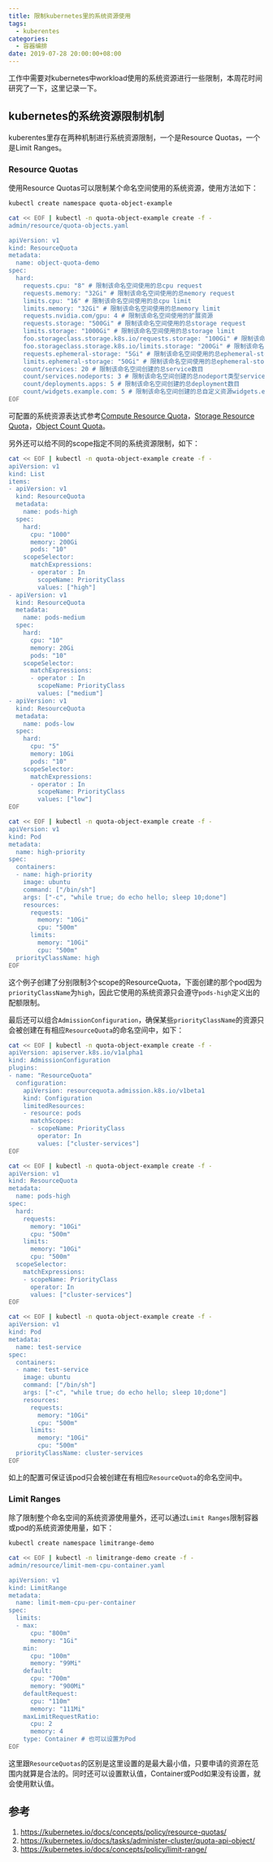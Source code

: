 ```yaml
---
title: 限制kubernetes里的系统资源使用
tags:
  - kuberentes
categories:
  - 容器编排
date: 2019-07-28 20:00:00+08:00
---
```


工作中需要对kubernetes中workload使用的系统资源进行一些限制，本周花时间研究了一下，这里记录一下。

## kubernetes的系统资源限制机制

kuberentes里存在两种机制进行系统资源限制，一个是Resource Quotas，一个是Limit Ranges。

### Resource Quotas

使用Resource Quotas可以限制某个命名空间使用的系统资源，使用方法如下：

```bash
kubectl create namespace quota-object-example

cat << EOF | kubectl -n quota-object-example create -f -
admin/resource/quota-objects.yaml 

apiVersion: v1
kind: ResourceQuota
metadata:
  name: object-quota-demo
spec:
  hard:
  	requests.cpu: "8" # 限制该命名空间使用的总cpu request
  	requests.memory: "32Gi" # 限制该命名空间使用的总memory request
  	limits.cpu: "16" # 限制该命名空间使用的总cpu limit
  	limits.memory: "32Gi" # 限制该命名空间使用的总memory limit
  	requests.nvidia.com/gpu: 4 # 限制该命名空间使用的扩展资源
  	requests.storage: "500Gi" # 限制该命名空间使用的总storage request
  	limits.storage: "1000Gi" # 限制该命名空间使用的总storage limit
  	foo.storageclass.storage.k8s.io/requests.storage: "100Gi" # 限制该命名空间经由某个storage class创建的总storage request
  	foo.storageclass.storage.k8s.io/limits.storage: "200Gi" # 限制该命名空间经由某个storage class创建的总storage limit
  	requests.ephemeral-storage: "5Gi" # 限制该命名空间使用的总ephemeral-storage request
  	limits.ephemeral-storage: "50Gi" # 限制该命名空间使用的总ephemeral-storage limit
  	count/services: 20 # 限制该命名空间创建的总service数目
  	count/services.nodeports: 3 # 限制该命名空间创建的总nodeport类型service数目
  	count/deployments.apps: 5 # 限制该命名空间创建的总deployment数目
  	count/widgets.example.com: 5 # 限制该命名空间创建的总自定义资源widgets.example.com数目
EOF
```

可配置的系统资源表达式参考[Compute Resource Quota](https://kubernetes.io/docs/concepts/policy/resource-quotas/#compute-resource-quota)，[Storage Resource Quota](https://kubernetes.io/docs/concepts/policy/resource-quotas/#storage-resource-quota)，[Object Count Quota](https://kubernetes.io/docs/concepts/policy/resource-quotas/#object-count-quota)。

另外还可以给不同的scope指定不同的系统资源限制，如下：

```bash
cat << EOF | kubectl -n quota-object-example create -f -
apiVersion: v1
kind: List
items:
- apiVersion: v1
  kind: ResourceQuota
  metadata:
    name: pods-high
  spec:
    hard:
      cpu: "1000"
      memory: 200Gi
      pods: "10"
    scopeSelector:
      matchExpressions:
      - operator : In
        scopeName: PriorityClass
        values: ["high"]
- apiVersion: v1
  kind: ResourceQuota
  metadata:
    name: pods-medium
  spec:
    hard:
      cpu: "10"
      memory: 20Gi
      pods: "10"
    scopeSelector:
      matchExpressions:
      - operator : In
        scopeName: PriorityClass
        values: ["medium"]
- apiVersion: v1
  kind: ResourceQuota
  metadata:
    name: pods-low
  spec:
    hard:
      cpu: "5"
      memory: 10Gi
      pods: "10"
    scopeSelector:
      matchExpressions:
      - operator : In
        scopeName: PriorityClass
        values: ["low"]
EOF

cat << EOF | kubectl -n quota-object-example create -f -
apiVersion: v1
kind: Pod
metadata:
  name: high-priority
spec:
  containers:
  - name: high-priority
    image: ubuntu
    command: ["/bin/sh"]
    args: ["-c", "while true; do echo hello; sleep 10;done"]
    resources:
      requests:
        memory: "10Gi"
        cpu: "500m"
      limits:
        memory: "10Gi"
        cpu: "500m"
  priorityClassName: high
EOF
```

这个例子创建了分别限制3个scope的ResourceQuota，下面创建的那个pod因为`priorityClassName`为`high`，因此它使用的系统资源只会遵守`pods-high`定义出的配额限制。

最后还可以组合`AdmissionConfiguration`，确保某些`priorityClassName`的资源只会被创建在有相应`ResourceQuota`的命名空间中，如下：

```bash
cat << EOF | kubectl -n quota-object-example create -f -
apiVersion: apiserver.k8s.io/v1alpha1
kind: AdmissionConfiguration
plugins:
- name: "ResourceQuota"
  configuration:
    apiVersion: resourcequota.admission.k8s.io/v1beta1
    kind: Configuration
    limitedResources:
    - resource: pods
      matchScopes:
      - scopeName: PriorityClass 
        operator: In
        values: ["cluster-services"]
EOF

cat << EOF | kubectl -n quota-object-example create -f -
apiVersion: v1
kind: ResourceQuota
metadata:
  name: pods-high
spec:
  hard:
    requests:
      memory: "10Gi"
      cpu: "500m"
    limits:
      memory: "10Gi"
      cpu: "500m"
  scopeSelector:
    matchExpressions:
    - scopeName: PriorityClass
      operator: In
      values: ["cluster-services"]
EOF

cat << EOF | kubectl -n quota-object-example create -f -
apiVersion: v1
kind: Pod
metadata:
  name: test-service
spec:
  containers:
  - name: test-service
    image: ubuntu
    command: ["/bin/sh"]
    args: ["-c", "while true; do echo hello; sleep 10;done"]
    resources:
      requests:
        memory: "10Gi"
        cpu: "500m"
      limits:
        memory: "10Gi"
        cpu: "500m"
  priorityClassName: cluster-services
EOF
```

如上的配置可保证该pod只会被创建在有相应`ResourceQuota`的命名空间中。

### Limit Ranges

除了限制整个命名空间的系统资源使用量外，还可以通过`Limit Ranges`限制容器或pod的系统资源使用量，如下：

```bash
kubectl create namespace limitrange-demo

cat << EOF | kubectl -n limitrange-demo create -f -
admin/resource/limit-mem-cpu-container.yaml 

apiVersion: v1
kind: LimitRange
metadata:
  name: limit-mem-cpu-per-container
spec:
  limits:
  - max:
      cpu: "800m"
      memory: "1Gi"
    min:
      cpu: "100m"
      memory: "99Mi"
    default:
      cpu: "700m"
      memory: "900Mi"
    defaultRequest:
      cpu: "110m"
      memory: "111Mi"
    maxLimitRequestRatio:
      cpu: 2
      memory: 4
    type: Container # 也可以设置为Pod
EOF
```

这里跟`ResourceQuotas`的区别是这里设置的是最大最小值，只要申请的资源在范围内就算是合法的。同时还可以设置默认值，Container或Pod如果没有设置，就会使用默认值。

## 参考

1. https://kubernetes.io/docs/concepts/policy/resource-quotas/
2. https://kubernetes.io/docs/tasks/administer-cluster/quota-api-object/
3. https://kubernetes.io/docs/concepts/policy/limit-range/